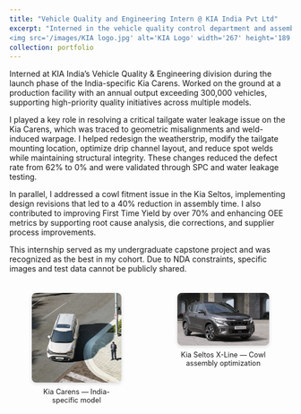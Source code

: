 ```yaml
---
title: "Vehicle Quality and Engineering Intern @ KIA India Pvt Ltd"
excerpt: "Interned in the vehicle quality control department and assembly shop
<img src='/images/KIA logo.jpg' alt='KIA Logo' width='267' height='189'>"
collection: portfolio
---
```


Interned at KIA India’s Vehicle Quality & Engineering division during the launch phase of the India-specific Kia Carens. Worked on the ground at a production facility with an annual output exceeding 300,000 vehicles, supporting high-priority quality initiatives across multiple models.

I played a key role in resolving a critical tailgate water leakage issue on the Kia Carens, which was traced to geometric misalignments and weld-induced warpage. I helped redesign the weatherstrip, modify the tailgate mounting location, optimize drip channel layout, and reduce spot welds while maintaining structural integrity. These changes reduced the defect rate from 62% to 0% and were validated through SPC and water leakage testing.

In parallel, I addressed a cowl fitment issue in the Kia Seltos, implementing design revisions that led to a 40% reduction in assembly time. I also contributed to improving First Time Yield by over 70% and enhancing OEE metrics by supporting root cause analysis, die corrections, and supplier process improvements.

This internship served as my undergraduate capstone project and was recognized as the best in my cohort. Due to NDA constraints, specific images and test data cannot be publicly shared.

<div style="display: flex; justify-content: center; gap: 20px; margin-top: 1.5em;">
  <figure style="text-align: center;">
    <img src="/images/carens.jpg" alt="Kia Carens" width="280" style="border-radius: 8px; box-shadow: 0 2px 6px rgba(0,0,0,0.15);">
    <figcaption style="font-size: 0.9em; margin-top: 0.5em;">Kia Carens — India-specific model</figcaption>
  </figure>
  <figure style="text-align: center;">
    <img src="/images/Screenshot 2025-07-11 113809.png" alt="Kia Seltos X-Line" width="280" style="border-radius: 8px; box-shadow: 0 2px 6px rgba(0,0,0,0.15);">
    <figcaption style="font-size: 0.9em; margin-top: 0.5em;">Kia Seltos X-Line — Cowl assembly optimization</figcaption>
  </figure>
</div>
